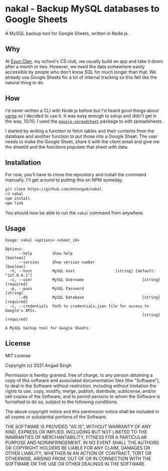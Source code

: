 # nakal - Backup MySQL databases to Google Sheets

A MySQL backup tool for Google Sheets, written in Node.js.

## Why

At [Exun Clan](https://exunclan.com), my school's CS club, we usually build an app and take it down after a month or two. However, we need the data somewhere easily accessible by people who don't know SQL for much longer than that. We already use Google Sheets for a lot of internal tracking so this felt like the natural thing to do.

## How

I'd never written a CLI with Node.js before but I'd heard good things about [yargs](https://github.com/yargs/yargs/) so I decided to use it. It was easy enough to setup and didn't get in the way, 10/10. I used the [`google-spreadsheet`](https://www.npmjs.com/package/google-spreadsheet) package to edit spreadsheets.

I started by writing a function to fetch tables and their contents from the database and another function to put those into a Google Sheet. The user needs to make the Google Sheet, share it with the client email and give me the sheetId and the functions populate that sheet with data.

## Installation

For now, you'll have to clone the repository and install the command manually. I'll get around to putting this on NPM someday.

```sh
git clone https://github.com/dotangad/nakal
cd nakal
npm install
npm link
```

You should now be able to run the `nakal` command from anywhere.


## Usage

```
Usage: nakal <options> <sheet_id>

Options:
      --help         Show help                                         [boolean]
      --version      Show version number                               [boolean]
  -h, --host         MySQL host                  [string] [default: "127.0.0.1"]
  -u, --user         MySQL Username                          [string] [required]
  -p, --pass         MySQL Password                                     [string]
      --db           MySQL Database                          [string] [required]
  -c, --credentials  Path to credentials.json file for access to Google's APIs.
                                                             [string] [required]

A MySQL backup tool for Google Sheets.
```

## License
MIT License

Copyright (c) 2021 Angad Singh

Permission is hereby granted, free of charge, to any person obtaining a copy
of this software and associated documentation files (the "Software"), to deal
in the Software without restriction, including without limitation the rights
to use, copy, modify, merge, publish, distribute, sublicense, and/or sell
copies of the Software, and to permit persons to whom the Software is
furnished to do so, subject to the following conditions:

The above copyright notice and this permission notice shall be included in all
copies or substantial portions of the Software.

THE SOFTWARE IS PROVIDED "AS IS", WITHOUT WARRANTY OF ANY KIND, EXPRESS OR
IMPLIED, INCLUDING BUT NOT LIMITED TO THE WARRANTIES OF MERCHANTABILITY,
FITNESS FOR A PARTICULAR PURPOSE AND NONINFRINGEMENT. IN NO EVENT SHALL THE
AUTHORS OR COPYRIGHT HOLDERS BE LIABLE FOR ANY CLAIM, DAMAGES OR OTHER
LIABILITY, WHETHER IN AN ACTION OF CONTRACT, TORT OR OTHERWISE, ARISING FROM,
OUT OF OR IN CONNECTION WITH THE SOFTWARE OR THE USE OR OTHER DEALINGS IN THE
SOFTWARE.
